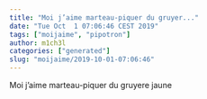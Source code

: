 ```yaml
---
title: "Moi j’aime marteau-piquer du gruyer..."
date: "Tue Oct  1 07:06:46 CEST 2019"
tags: ["moijaime", "pipotron"]
author: m1ch3l
categories: ["generated"]
slug: "moijaime/2019-10-01-07:06:46"
---
```


Moi j’aime marteau-piquer du gruyere jaune
